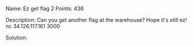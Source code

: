 Name: Ez get flag 2 
Points: 436 

Description:
Can you get another flag at the warehouse? Hope it's still ez!</br>
nc 34.126.117.161 3000</br> 

Solution:

